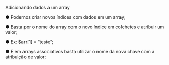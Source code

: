 Adicionando dados a um array

● Podemos criar novos índices com dados em um array;

● Basta por o nome do array com o novo índice em colchetes e atribuir um
valor;

● Ex: $arr[1] = “teste”;

● E em arrays associativos basta utilizar o nome da nova chave com a atribuição de valor;